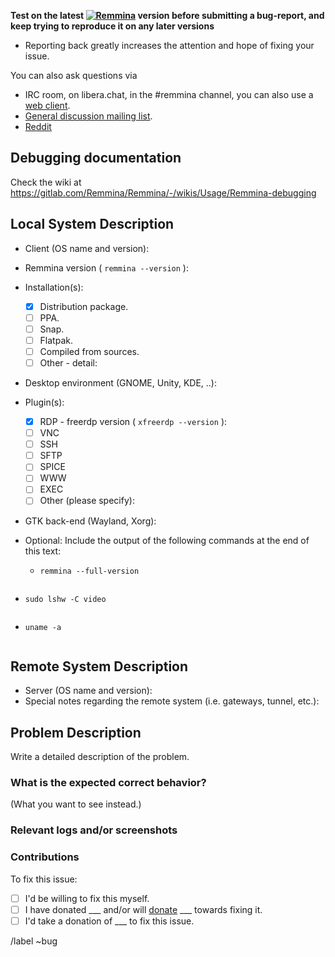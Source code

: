 **Test on the latest [![Remmina](https://snapcraft.io//remmina/badge.svg)](https://snapcraft.io/remmina) version before submitting a bug-report, and keep trying to reproduce it on any later versions**
* Reporting back greatly increases the attention and hope of fixing your issue.

You can also ask questions via
* IRC room, on libera.chat, in the #remmina channel, you can also use a [web client](https://web.libera.chat/?nick=remminer|?#remmina).
* [General discussion mailing list](https://lists.remmina.org/listinfo/users).
* [Reddit](https://reddit.com/r/Remmina)

## Debugging documentation

Check the wiki at https://gitlab.com/Remmina/Remmina/-/wikis/Usage/Remmina-debugging

## Local System Description

* Client (OS name and version):
* Remmina version ( ```remmina --version``` ):
* Installation(s):
  - [X] Distribution package.
  - [ ] PPA.
  - [ ] Snap.
  - [ ] Flatpak.
  - [ ] Compiled from sources.
  - [ ] Other - detail:
* Desktop environment (GNOME, Unity, KDE, ..):
* Plugin(s):
  - [X] RDP - freerdp version ( ```xfreerdp --version``` ):
  - [ ] VNC
  - [ ] SSH
  - [ ] SFTP
  - [ ] SPICE
  - [ ] WWW
  - [ ] EXEC
  - [ ] Other (please specify):
* GTK back-end (Wayland, Xorg):
* Optional: Include the output of the following commands at the end of this text:

  - `remmina --full-version`

<!-- ( Paste after the `shell` line ) -->
```shell

```

  - `sudo lshw -C video`

<!-- ( Paste after the `shell` line ) -->
```shell

```

  - `uname -a`

<!-- ( Paste after the `shell` line ) -->
```shell

```

## Remote System Description

* Server (OS name and version):
* Special notes regarding the remote system (i.e. gateways, tunnel, etc.):

## Problem Description

Write a detailed description of the problem.

### What is the expected correct behavior?

(What you want to see instead.)


### Relevant logs and/or screenshots

<!-- (Paste any relevant logs - please use code blocks (```) to format ```console output, logs, and code``` as it's very hard to read otherwise.) -->

### Contributions
To fix this issue:

 - [ ] I'd be willing to fix this myself.
 - [ ] I have donated ___ and/or will [donate](https://remmina.org/donations/) ___ towards fixing it.
 - [ ] I'd take a donation of ___ to fix this issue. 

/label ~bug
